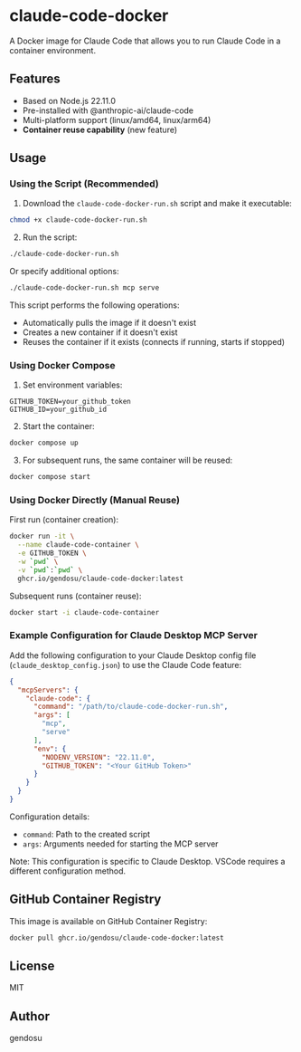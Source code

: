 # claude-code-docker

A Docker image for Claude Code that allows you to run Claude Code in a container environment.

## Features

- Based on Node.js 22.11.0
- Pre-installed with @anthropic-ai/claude-code
- Multi-platform support (linux/amd64, linux/arm64)
- **Container reuse capability** (new feature)

## Usage

### Using the Script (Recommended)

1. Download the `claude-code-docker-run.sh` script and make it executable:
```bash
chmod +x claude-code-docker-run.sh
```

2. Run the script:
```bash
./claude-code-docker-run.sh
```
Or specify additional options:
```bash
./claude-code-docker-run.sh mcp serve
```

This script performs the following operations:
- Automatically pulls the image if it doesn't exist
- Creates a new container if it doesn't exist
- Reuses the container if it exists (connects if running, starts if stopped)

### Using Docker Compose

1. Set environment variables:
```env
GITHUB_TOKEN=your_github_token
GITHUB_ID=your_github_id
```

2. Start the container:
```bash
docker compose up
```

3. For subsequent runs, the same container will be reused:
```bash
docker compose start
```

### Using Docker Directly (Manual Reuse)

First run (container creation):
```bash
docker run -it \
  --name claude-code-container \
  -e GITHUB_TOKEN \
  -w `pwd` \
  -v `pwd`:`pwd` \
  ghcr.io/gendosu/claude-code-docker:latest
```

Subsequent runs (container reuse):
```bash
docker start -i claude-code-container
```

### Example Configuration for Claude Desktop MCP Server

Add the following configuration to your Claude Desktop config file (`claude_desktop_config.json`) to use the Claude Code feature:

```json
{
  "mcpServers": {
    "claude-code": {
      "command": "/path/to/claude-code-docker-run.sh",
      "args": [
        "mcp",
        "serve"
      ],
      "env": {
        "NODENV_VERSION": "22.11.0",
        "GITHUB_TOKEN": "<Your GitHub Token>"
      }
    }
  }
}
```

Configuration details:
- `command`: Path to the created script
- `args`: Arguments needed for starting the MCP server

Note: This configuration is specific to Claude Desktop. VSCode requires a different configuration method.

## GitHub Container Registry

This image is available on GitHub Container Registry:

```bash
docker pull ghcr.io/gendosu/claude-code-docker:latest
```

## License

MIT

## Author

gendosu
